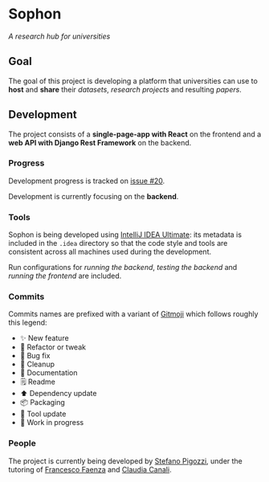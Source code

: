 # Sophon

_A research hub for universities_

## Goal

The goal of this project is developing a platform that universities can use to **host** and **share** their _datasets_, _research projects_ and resulting 
_papers_.

## Development

The project consists of a **single-page-app with React** on the frontend and a **web API with Django Rest Framework** on the backend.

### Progress

Development progress is tracked on [issue #20](https://github.com/Steffo99/sophon/issues/20).

Development is currently focusing on the **backend**.

### Tools

Sophon is being developed using [IntelliJ IDEA Ultimate](https://www.jetbrains.com/idea/): its metadata is included in the `.idea` directory so that the code style and tools are consistent across all machines used during the development.

Run configurations for *running the backend*, *testing the backend* and *running the frontend* are included.

### Commits

Commits names are prefixed with a variant of [Gitmoji](https://gitmoji.dev/) which follows roughly this legend:

- ✨ New feature
- 🔧 Refactor or tweak
- 🐛 Bug fix
- 🧹 Cleanup
- 📔 Documentation
- 🗒 Readme
- ⬆ Dependency update
- 📦 Packaging
- 🔨 Tool update
- 🚧 Work in progress

### People

The project is currently being developed by [Stefano Pigozzi](https://github.com/Steffo99/), under the tutoring of [Francesco Faenza](https://github.com/Cicciodev) and [Claudia Canali](https://weblab.ing.unimore.it/people/canali/).
